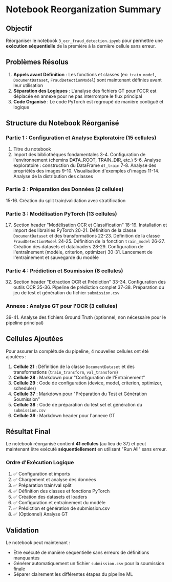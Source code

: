 # Notebook Reorganization Summary

## Objectif
Réorganiser le notebook `3_ocr_fraud_detection.ipynb` pour permettre une **exécution séquentielle** de la première à la dernière cellule sans erreur.

## Problèmes Résolus

1. **Appels avant Définition** : Les fonctions et classes (ex: `train_model`, `DocumentDataset`, `FraudDetectionModel`) sont maintenant définies avant leur utilisation
2. **Séparation des Logiques** : L'analyse des fichiers GT pour l'OCR est déplacée en annexe pour ne pas interrompre le flux principal
3. **Code Organisé** : Le code PyTorch est regroupé de manière contiguë et logique

## Structure du Notebook Réorganisé

### **Partie 1 : Configuration et Analyse Exploratoire (15 cellules)**
1. Titre du notebook
2. Import des bibliothèques fondamentales
3-4. Configuration de l'environnement (chemins DATA_ROOT, TRAIN_DIR, etc.)
5-6. Analyse exploratoire : construction du DataFrame `df_train`
7-8. Analyse des propriétés des images
9-10. Visualisation d'exemples d'images
11-14. Analyse de la distribution des classes

### **Partie 2 : Préparation des Données (2 cellules)**
15-16. Création du split train/validation avec stratification

### **Partie 3 : Modélisation PyTorch (13 cellules)**
17. Section header "Modélisation OCR et Classification"
18-19. Installation et import des librairies PyTorch
20-21. Définition de la classe `DocumentDataset` et des transformations
22-23. Définition de la classe `FraudDetectionModel`
24-25. Définition de la fonction `train_model`
26-27. Création des datasets et dataloaders
28-29. Configuration de l'entraînement (modèle, criterion, optimizer)
30-31. Lancement de l'entraînement et sauvegarde du modèle

### **Partie 4 : Prédiction et Soumission (8 cellules)**
32. Section header "Extraction OCR et Prédiction"
33-34. Configuration des outils OCR
35-36. Pipeline de prédiction complet
37-38. Préparation du jeu de test et génération du fichier `submission.csv`

### **Annexe : Analyse GT pour l'OCR (3 cellules)**
39-41. Analyse des fichiers Ground Truth (optionnel, non nécessaire pour le pipeline principal)

## Cellules Ajoutées

Pour assurer la complétude du pipeline, 4 nouvelles cellules ont été ajoutées :

1. **Cellule 21** : Définition de la classe `DocumentDataset` et des transformations (`train_transform`, `val_transform`)
2. **Cellule 28** : Markdown pour "Configuration de l'Entraînement"
3. **Cellule 29** : Code de configuration (device, model, criterion, optimizer, scheduler)
4. **Cellule 37** : Markdown pour "Préparation du Test et Génération Soumission"
5. **Cellule 38** : Code de préparation du test set et génération du `submission.csv`
6. **Cellule 39** : Markdown header pour l'annexe GT

## Résultat Final

Le notebook réorganisé contient **41 cellules** (au lieu de 37) et peut maintenant être exécuté **séquentiellement** en utilisant "Run All" sans erreur.

### Ordre d'Exécution Logique

1. ✅ Configuration et imports
2. ✅ Chargement et analyse des données
3. ✅ Préparation train/val split
4. ✅ Définition des classes et fonctions PyTorch
5. ✅ Création des datasets et loaders
6. ✅ Configuration et entraînement du modèle
7. ✅ Prédiction et génération de submission.csv
8. ✅ (Optionnel) Analyse GT

## Validation

Le notebook peut maintenant :
- Être exécuté de manière séquentielle sans erreurs de définitions manquantes
- Générer automatiquement un fichier `submission.csv` pour la soumission finale
- Séparer clairement les différentes étapes du pipeline ML
